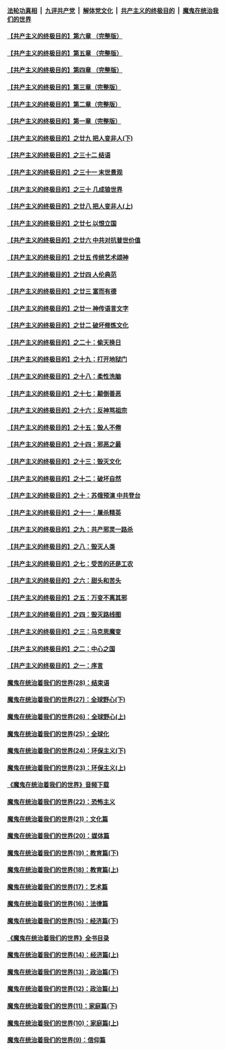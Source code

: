 ####  [法轮功真相](../../../../basic/blob/master/README.md?t=06231931) &nbsp;|&nbsp; [九评共产党](../../../../9ping.md/blob/master/README.md?t=06231931) &nbsp;|&nbsp; [解体党文化](../../../../jtdwh.md/blob/master/README.md?t=06231931)  &nbsp;|&nbsp; [共产主义的终极目的](../../../../gczydzjmd.md/blob/master/README.md?t=06231931) &nbsp;|&nbsp; [魔鬼在统治我们的世界](../../../../mgztzwmdsj.md/blob/master/README.md?t=06231931) 

#### [【共产主义的终极目的】第六章 （完整版）](../pages/nsc422/n11428913.md?t=06231931) 

#### [【共产主义的终极目的】第五章 （完整版）](../pages/nsc422/n11428912.md?t=06231931) 

#### [【共产主义的终极目的】第四章 （完整版）](../pages/nsc422/n11428907.md?t=06231931) 

#### [【共产主义的终极目的】第三章（完整版）](../pages/nsc422/n11428848.md?t=06231931) 

#### [【共产主义的终极目的】第二章（完整版）](../pages/nsc422/n11428831.md?t=06231931) 

#### [【共产主义的终极目的】第一章（完整版）](../pages/nsc422/n11417651.md?t=06231931) 

#### [【共产主义的终极目的】之廿九 把人变非人(下)](../pages/nsc422/n11344140.md?t=06231931) 

#### [【共产主义的终极目的】之三十二 结语](../pages/nsc422/n11360535.md?t=06231931) 

#### [【共产主义的终极目的】之三十一 末世景观](../pages/nsc422/n11351129.md?t=06231931) 

#### [【共产主义的终极目的】之三十 几成狼世界](../pages/nsc422/n11348280.md?t=06231931) 

#### [【共产主义的终极目的】之廿八 把人变非人(上)](../pages/nsc422/n11340492.md?t=06231931) 

#### [【共产主义的终极目的】之廿七 以恨立国](../pages/nsc422/n11336944.md?t=06231931) 

#### [【共产主义的终极目的】之廿六 中共对抗普世价值](../pages/nsc422/n11324785.md?t=06231931) 

#### [【共产主义的终极目的】之廿五 传统艺术颂神](../pages/nsc422/n11296396.md?t=06231931) 

#### [【共产主义的终极目的】之廿四 人伦典范](../pages/nsc422/n11296397.md?t=06231931) 

#### [【共产主义的终极目的】之廿三 富而有德](../pages/nsc422/n11283598.md?t=06231931) 

#### [【共产主义的终极目的】之廿一 神传语言文字](../pages/nsc422/n11263265.md?t=06231931) 

#### [【共产主义的终极目的】之廿二 破坏修炼文化](../pages/nsc422/n11245728.md?t=06231931) 

#### [【共产主义的终极目的】之二十：偷天换日](../pages/nsc422/n11238846.md?t=06231931) 

#### [【共产主义的终极目的】之十九：打开地狱门](../pages/nsc422/n11206376.md?t=06231931) 

#### [【共产主义的终极目的】之十八：柔性洗脑](../pages/nsc422/n11199994.md?t=06231931) 

#### [【共产主义的终极目的】之十七：颠倒善恶](../pages/nsc422/n11179782.md?t=06231931) 

#### [【共产主义的终极目的】之十六：反神骂祖宗](../pages/nsc422/n11166798.md?t=06231931) 

#### [【共产主义的终极目的】之十五：毁人不倦](../pages/nsc422/n11166792.md?t=06231931) 

#### [【共产主义的终极目的】之十四：邪恶之最](../pages/nsc422/n11150249.md?t=06231931) 

#### [【共产主义的终极目的】之十三：毁灭文化](../pages/nsc422/n11135227.md?t=06231931) 

#### [【共产主义的终极目的】之十二：破坏自然](../pages/nsc422/n11135214.md?t=06231931) 

#### [【共产主义的终极目的】之十：苏俄预演 中共登台](../pages/nsc422/n11118424.md?t=06231931) 

#### [【共产主义的终极目的】之十一：屠杀精英](../pages/nsc422/n11118442.md?t=06231931) 

#### [【共产主义的终极目的】之九：共产邪灵一路杀](../pages/nsc422/n11114139.md?t=06231931) 

#### [【共产主义的终极目的】之八：毁灭人类](../pages/nsc422/n11108503.md?t=06231931) 

#### [【共产主义的终极目的】之七：受苦的还是工农](../pages/nsc422/n11101809.md?t=06231931) 

#### [【共产主义的终极目的】之六：甜头和苦头](../pages/nsc422/n11096971.md?t=06231931) 

#### [【共产主义的终极目的】之五：万变不离其邪](../pages/nsc422/n11091285.md?t=06231931) 

#### [【共产主义的终极目的】之四：毁灭路线图](../pages/nsc422/n11086284.md?t=06231931) 

#### [【共产主义的终极目的】之三：马克思魔变](../pages/nsc422/n11061941.md?t=06231931) 

#### [【共产主义的终极目的】之二：中心之国](../pages/nsc422/n11047728.md?t=06231931) 

#### [【共产主义的终极目的】之一：序言](../pages/nsc422/n11086077.md?t=06231931) 

#### [魔鬼在统治着我们的世界(28)：结束语](../pages/nsc422/n10936246.md?t=06231931) 

#### [魔鬼在统治着我们的世界(27)：全球野心(下)](../pages/nsc422/n10928319.md?t=06231931) 

#### [魔鬼在统治着我们的世界(26)：全球野心(上)](../pages/nsc422/n10900318.md?t=06231931) 

#### [魔鬼在统治着我们的世界(25)：全球化](../pages/nsc422/n10788205.md?t=06231931) 

#### [魔鬼在统治着我们的世界(24)：环保主义(下)](../pages/nsc422/n10695307.md?t=06231931) 

#### [魔鬼在统治着我们的世界(23)：环保主义(上)](../pages/nsc422/n10688613.md?t=06231931) 

#### [《魔鬼在统治着我们的世界》音频下载](../pages/nsc422/n10635553.md?t=06231931) 

#### [魔鬼在统治着我们的世界(22)：恐怖主义](../pages/nsc422/n10614727.md?t=06231931) 

#### [魔鬼在统治着我们的世界(21)：文化篇](../pages/nsc422/n10597706.md?t=06231931) 

#### [魔鬼在统治着我们的世界(20)：媒体篇](../pages/nsc422/n10586579.md?t=06231931) 

#### [魔鬼在统治着我们的世界(19)：教育篇(下)](../pages/nsc422/n10564808.md?t=06231931) 

#### [魔鬼在统治着我们的世界(18)：教育篇(上)](../pages/nsc422/n10526970.md?t=06231931) 

#### [魔鬼在统治着我们的世界(17)：艺术篇](../pages/nsc422/n10499093.md?t=06231931) 

#### [魔鬼在统治着我们的世界(16)：法律篇](../pages/nsc422/n10485969.md?t=06231931) 

#### [魔鬼在统治着我们的世界(15)：经济篇(下)](../pages/nsc422/n10469975.md?t=06231931) 

#### [《魔鬼在统治着我们的世界》全书目录](../pages/nsc422/n10464261.md?t=06231931) 

#### [魔鬼在统治着我们的世界(14)：经济篇(上)](../pages/nsc422/n10457370.md?t=06231931) 

#### [魔鬼在统治着我们的世界(13)：政治篇(下)](../pages/nsc422/n10448270.md?t=06231931) 

#### [魔鬼在统治着我们的世界(12)：政治篇(上)](../pages/nsc422/n10444576.md?t=06231931) 

#### [魔鬼在统治着我们的世界(11)：家庭篇(下)](../pages/nsc422/n10440961.md?t=06231931) 

#### [魔鬼在统治着我们的世界(10)：家庭篇(上)](../pages/nsc422/n10435448.md?t=06231931) 

#### [魔鬼在统治着我们的世界(9)：信仰篇](../pages/nsc422/n10432159.md?t=06231931) 

